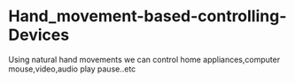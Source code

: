 # Hand_movement-based-controlling-Devices
Using natural hand movements we can control home appliances,computer mouse,video,audio play pause..etc
